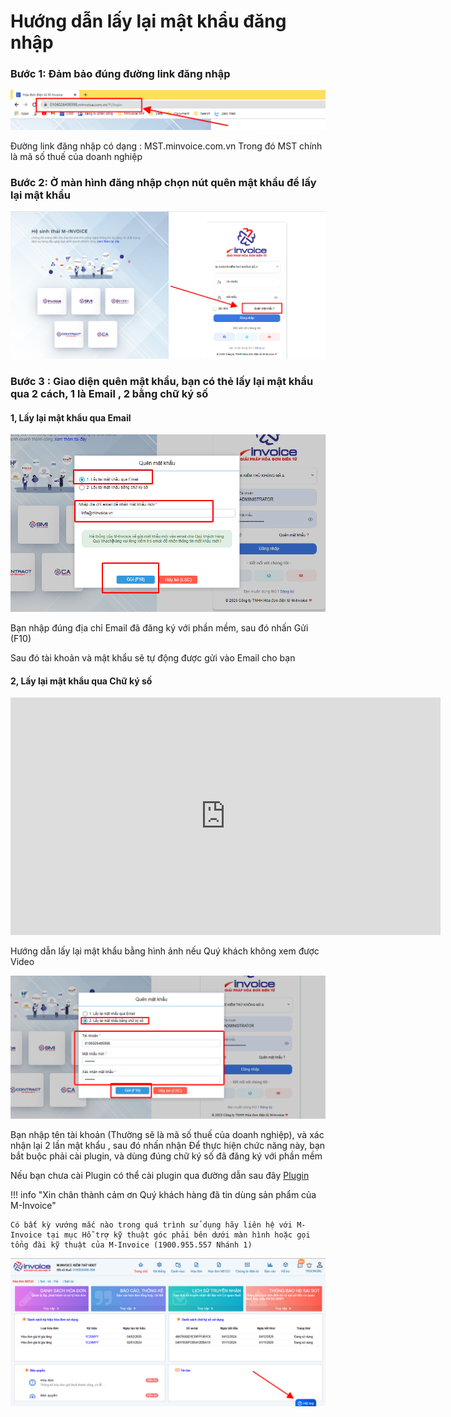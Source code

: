 # **Hướng dẫn lấy lại mật khẩu đăng nhập**

### Bước 1: Đảm bảo đúng đường link đăng nhập

![Hình 1](../../assets/images/invoice1/1.0_layMK_1.png)

Đường link đăng nhập có dạng : MST.minvoice.com.vn
Trong đó MST chính là mã số thuế của doanh nghiệp

### Bước 2: Ở màn hình đăng nhập chọn nút quên mật khẩu để lấy lại mật khẩu

![Hình 2](../../assets/images/invoice1/1.0_layMK_2.png)

### Bước 3 : Giao diện quên mật khẩu, bạn có thẻ lấy lại mật khẩu qua 2 cách, 1 là Email , 2 bằng chữ ký số

#### 1, Lấy lại mật khẩu qua Email

![Hình 3](../../assets/images/invoice1/1.0_layMK_3.png)

Bạn nhập đúng địa chỉ Email đã đăng ký với phần mềm, sau đó nhấn Gửi (F10)

Sau đó tài khoản và mật khẩu sẽ tự động được gửi vào Email cho bạn

#### 2, Lấy lại mật khẩu qua Chữ ký số

<iframe style="width: 43rem; height: 380px" 
    src="https://www.youtube.com/embed/AIJm4Xc6Uro" 
    frameborder="0" allowfullscreen>
</iframe>

Hướng dẫn lấy lại mật khẩu bằng hình ảnh nếu Quý khách không xem được Video

![Hình 4](../../assets/images/invoice1/1.0_layMK_4.png)

Bạn nhập tên tài khoản (Thường sẽ là mã số thuế của doanh nghiệp), và xác nhận lại 2 lần mật khẩu , sau đó nhấn nhận
Để thực hiện chức năng này, bạn bắt buộc phải cài plugin, và dùng đúng chữ ký số đã đăng ký với phần mềm

Nếu bạn chưa cài Plugin có thể cài plugin qua đường dẫn sau đây
[Plugin](https://plugin.minvoice.com.vn/MinvoicePlugin/publish.htm)

!!! info "Xin chân thành cảm ơn Quý khách hàng đã tin dùng sản phẩm của M-Invoice"

    Có bất kỳ vướng mắc nào trong quá trình sử dụng hãy liên hệ với M-Invoice tại mục Hỗ trợ kỹ thuật góc phải bên dưới màn hình hoặc gọi tổng đài kỹ thuật của M-Invoice (1900.955.557 Nhánh 1)

![Hình 5](../../assets/images/invoice1/1.0_suaTienBangTay_5.png)
